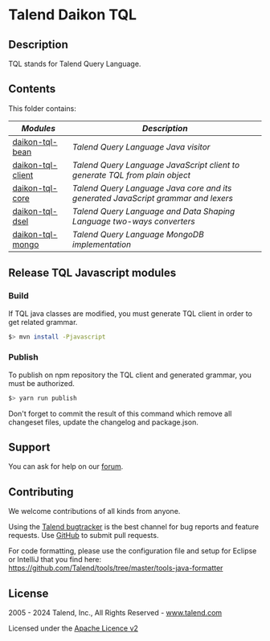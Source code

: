 # Talend Daikon TQL

## Description

TQL stands for Talend Query Language.

## Contents

This folder contains:

| _Modules_                              | _Description_                                                                     |
|----------------------------------------|-----------------------------------------------------------------------------------|
| [daikon-tql-bean](daikon-tql-bean)     | *Talend Query Language Java visitor*                                              |
| [daikon-tql-client](daikon-tql-client) | *Talend Query Language JavaScript client to generate TQL from plain object*       |
| [daikon-tql-core](daikon-tql-core)     | *Talend Query Language Java core and its generated JavaScript grammar and lexers* |
| [daikon-tql-dsel](daikon-tql-dsel)     | *Talend Query Language and Data Shaping Language two-ways converters*             |
| [daikon-tql-mongo](daikon-tql-mongo)   | *Talend Query Language MongoDB implementation*                                    |


## Release TQL Javascript modules

### Build

If TQL java classes are modified, you must generate TQL client in order to get related grammar.

```bash
$> mvn install -Pjavascript
```

### Publish

To publish on npm repository the TQL client and generated grammar, you must be authorized.

```bash
$> yarn run publish
```

Don't forget to commit the result of this command which remove all changeset files, update the changelog and package.json.

## Support

You can ask for help on our [forum](https://community.talend.com/).


## Contributing

We welcome contributions of all kinds from anyone.

Using the [Talend bugtracker](https://jira.talendforge.org/projects/TDKN) is the best channel for bug reports and feature requests. Use [GitHub](https://github.com/Talend/daikon) to submit pull requests.

For code formatting, please use the configuration file and setup for Eclipse or IntelliJ that you find here: https://github.com/Talend/tools/tree/master/tools-java-formatter


## License

2005 - 2024 Talend, Inc., All Rights Reserved - www.talend.com

Licensed under the [Apache Licence v2](https://www.apache.org/licenses/LICENSE-2.0.txt)
